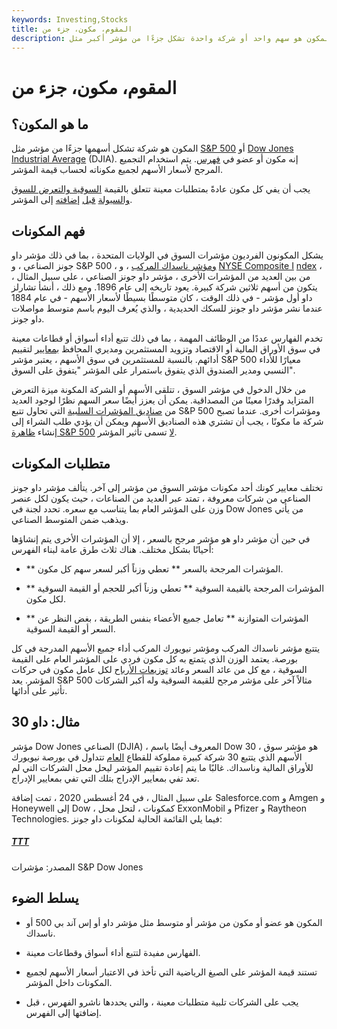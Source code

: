 ```yaml
---
keywords: Investing,Stocks
title: المقوم، مكون، جزء من
description: المكون هو سهم واحد أو شركة واحدة تشكل جزءًا من مؤشر أكبر مثل S &amp; amp؛ P 500 أو Dow Jones Industrial Average.
---
```


# المقوم، مكون، جزء من
## ما هو المكون؟

المكون هو شركة تشكل أسهمها جزءًا من مؤشر مثل [S&P 500](/sp500) أو [Dow Jones Industrial Average](/djia) (DJIA). إنه مكون أو عضو في [فهرس](/index). يتم استخدام التجميع المرجح لأسعار الأسهم لجميع مكوناته لحساب قيمة المؤشر.

يجب أن يفي كل مكون عادةً بمتطلبات معينة تتعلق بالقيمة [السوقية والتعرض للسوق والسيولة](/liquidity) [قبل](/marketcapitalization) [إضافته](/marketexposure) إلى المؤشر.

## فهم المكونات

يشكل المكونون الفرديون مؤشرات السوق في الولايات المتحدة ، بما في ذلك مؤشر داو جونز الصناعي ، و S&P 500 ، [ومؤشر ناسداك المركب](/nasdaqcompositeindex) ، و [NYSE Composite I](/nysecompositeindex) [ndex](/nysecompositeindex) ، من بين العديد من المؤشرات الأخرى ، مؤشر داو جونز الصناعي ، على سبيل المثال ، يتكون من أسهم ثلاثين شركة كبيرة. يعود تاريخه إلى عام 1896. ومع ذلك ، أنشأ تشارلز داو أول مؤشر - في ذلك الوقت ، كان متوسطًا بسيطًا لأسعار الأسهم - في عام 1884 عندما نشر مؤشر داو جونز للسكك الحديدية ، والذي يُعرف اليوم باسم متوسط مواصلات داو جونز.

تخدم الفهارس عددًا من الوظائف المهمة ، بما في ذلك تتبع أداء أسواق أو قطاعات معينة في سوق الأوراق المالية أو الاقتصاد وتزويد المستثمرين ومديري المحافظ [بمعايير](/benchmark) لتقييم أدائهم. بالنسبة للمستثمرين في سوق الأسهم ، يعتبر مؤشر S&P 500 معيارًا للأداء النسبي ومدير الصندوق الذي يتفوق باستمرار على المؤشر "يتفوق على السوق".

من خلال الدخول في مؤشر السوق ، تتلقى الأسهم أو الشركة المكونة ميزة التعرض المتزايد وقدرًا معينًا من المصداقية. يمكن أن يعزز أيضًا سعر السهم نظرًا لوجود العديد من [صناديق المؤشرات السلبية](/indexfund) التي تحاول تتبع S&P 500 ومؤشرات أخرى. عندما تصبح شركة ما مكونًا ، يجب أن تشتري هذه الصناديق الأسهم ويمكن أن يؤدي طلب الشراء إلى إنشاء [ظاهرة S&P 500](/spphenomenon) [لا](/spphenomenon) تسمى تأثير المؤشر.

## متطلبات المكونات

تختلف معايير كونك أحد مكونات مؤشر السوق من مؤشر إلى آخر. يتألف مؤشر داو جونز الصناعي من شركات معروفة ، تمتد عبر العديد من الصناعات ، حيث يكون لكل عنصر وزن على المؤشر العام بما يتناسب مع سعره. تحدد لجنة في Dow Jones من يأتي ويذهب ضمن المتوسط الصناعي.

في حين أن مؤشر داو هو مؤشر مرجح بالسعر ، إلا أن المؤشرات الأخرى يتم إنشاؤها أحيانًا بشكل مختلف. هناك ثلاث طرق عامة لبناء الفهرس:

- ** المؤشرات المرجحة بالسعر ** تعطي وزناً أكبر لسعر سهم كل مكون.

- ** المؤشرات المرجحة بالقيمة السوقية ** تعطي وزناً أكبر للحجم أو القيمة السوقية لكل مكون.

- ** المؤشرات المتوازنة ** تعامل جميع الأعضاء بنفس الطريقة ، بغض النظر عن السعر أو القيمة السوقية.

يتتبع مؤشر ناسداك المركب ومؤشر نيويورك المركب أداء جميع الأسهم المدرجة في كل بورصة. يعتمد الوزن الذي يتمتع به كل مكون فردي على المؤشر العام على القيمة السوقية ، مع كل من عائد السعر وعائد [توزيعات الأرباح](/dividendyield) لكل عامل مكون في حركات المؤشر. يعد S&P 500 مثالاً آخر على مؤشر مرجح للقيمة السوقية وله أكبر الشركات تأثير على أدائها.

## مثال: داو 30

مؤشر Dow Jones الصناعي (DJIA) ، المعروف أيضًا باسم Dow 30 ، هو مؤشر سوق الأسهم الذي يتتبع 30 شركة كبيرة مملوكة للقطاع [العام](/bluechip) تتداول في بورصة نيويورك للأوراق المالية وناسداك. غالبًا ما يتم إعادة تقييم المؤشر ليحل محل الشركات التي لم تعد تفي بمعايير الإدراج بتلك التي تفي بمعايير الإدراج.

على سبيل المثال ، في 24 أغسطس 2020 ، تمت إضافة Salesforce.com و Amgen و Honeywell إلى Dow ، كمكونات ، لتحل محل ExxonMobil و Pfizer و Raytheon Technologies. فيما يلي القائمة الحالية لمكونات داو جونز:

<h5> <a href=""> TTT </a> </h5>

المصدر: مؤشرات S&P Dow Jones

## يسلط الضوء

- المكون هو عضو أو مكون من مؤشر أو متوسط مثل مؤشر داو أو إس آند بي 500 أو ناسداك.

- الفهارس مفيدة لتتبع أداء أسواق وقطاعات معينة.

- تستند قيمة المؤشر على الصيغ الرياضية التي تأخذ في الاعتبار أسعار الأسهم لجميع المكونات داخل المؤشر.

- يجب على الشركات تلبية متطلبات معينة ، والتي يحددها ناشرو الفهرس ، قبل إضافتها إلى الفهرس.

